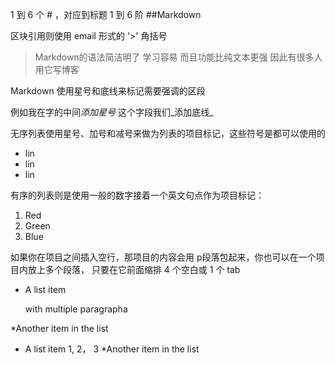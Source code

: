 1 到 6 个 # ，对应到标题 1 到 6 阶
##Markdown


区块引用则使用 email 形式的 '>' 角括号

>Markdown的语法简洁明了
>学习容易
>而且功能比纯文本更强
>因此有很多人用它写博客


Markdown 使用星号和底线来标记需要强调的区段

例如我在字的中间*添加星号*
这个字段我们_添加底线_


无序列表使用星号、加号和减号来做为列表的项目标记，这些符号是都可以使用的

* lin
* lin
* lin

有序的列表则是使用一般的数字接着一个英文句点作为项目标记：

1. Red
2. Green
3. Blue

如果你在项目之间插入空行，那项目的内容会用 p段落包起来，你也可以在一个项目内放上多个段落，
只要在它前面缩排 4 个空白或 1 个 tab 

* A list item

	with multiple paragrapha
	
*Another item in the list

* A list item	1,	2，	3
*Another item in the list